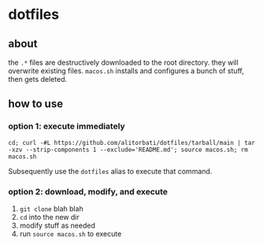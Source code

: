 # dotfiles

## about

the `.*` files are destructively downloaded to the root directory. they will overwrite existing files. `macos.sh` installs and configures a bunch of stuff, then gets deleted.

## how to use

### option 1: execute immediately

`cd; curl -#L https://github.com/alitorbati/dotfiles/tarball/main | tar -xzv --strip-components 1 --exclude='README.md'; source macos.sh; rm macos.sh`

Subsequently use the `dotfiles` alias to execute that command.

### option 2: download, modify, and execute

1. `git clone` blah blah
1. `cd` into the new dir
1. modify stuff as needed
1. run `source macos.sh` to execute
